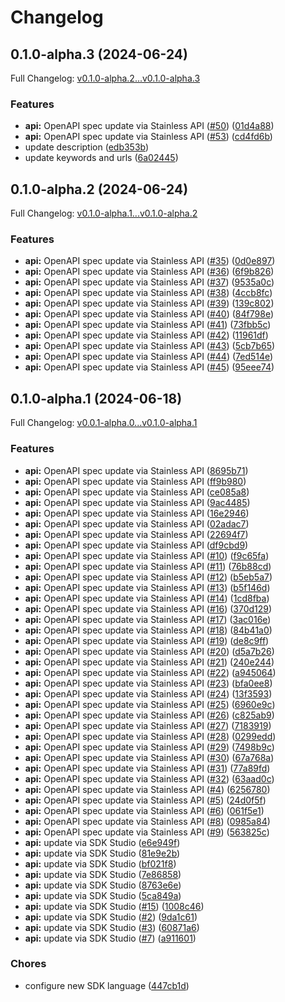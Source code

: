 # Changelog

## 0.1.0-alpha.3 (2024-06-24)

Full Changelog: [v0.1.0-alpha.2...v0.1.0-alpha.3](https://github.com/prompt-foundry/python-sdk/compare/v0.1.0-alpha.2...v0.1.0-alpha.3)

### Features

* **api:** OpenAPI spec update via Stainless API ([#50](https://github.com/prompt-foundry/python-sdk/issues/50)) ([01d4a88](https://github.com/prompt-foundry/python-sdk/commit/01d4a88fa1d9ec7351ea36bac3c07c94f4df89da))
* **api:** OpenAPI spec update via Stainless API ([#53](https://github.com/prompt-foundry/python-sdk/issues/53)) ([cd4fd6b](https://github.com/prompt-foundry/python-sdk/commit/cd4fd6b907e7b25c0c2025e5997ff0ae4a298ed8))
* update description ([edb353b](https://github.com/prompt-foundry/python-sdk/commit/edb353b6165eb493a409ab97595f0ab0d95a6114))
* update keywords and urls ([6a02445](https://github.com/prompt-foundry/python-sdk/commit/6a02445ded8d4275a8e99b38601de880377b1d50))

## 0.1.0-alpha.2 (2024-06-24)

Full Changelog: [v0.1.0-alpha.1...v0.1.0-alpha.2](https://github.com/prompt-foundry/python-sdk/compare/v0.1.0-alpha.1...v0.1.0-alpha.2)

### Features

* **api:** OpenAPI spec update via Stainless API ([#35](https://github.com/prompt-foundry/python-sdk/issues/35)) ([0d0e897](https://github.com/prompt-foundry/python-sdk/commit/0d0e8979817239f772d8a9bdd347c9ea9f910481))
* **api:** OpenAPI spec update via Stainless API ([#36](https://github.com/prompt-foundry/python-sdk/issues/36)) ([6f9b826](https://github.com/prompt-foundry/python-sdk/commit/6f9b82645bc7789794b2c8e7d29bf480a7fcfe4f))
* **api:** OpenAPI spec update via Stainless API ([#37](https://github.com/prompt-foundry/python-sdk/issues/37)) ([9535a0c](https://github.com/prompt-foundry/python-sdk/commit/9535a0c92a8214618ade8ae08faf0f19950433d5))
* **api:** OpenAPI spec update via Stainless API ([#38](https://github.com/prompt-foundry/python-sdk/issues/38)) ([4ccb8fc](https://github.com/prompt-foundry/python-sdk/commit/4ccb8fccc509b4ec8beaa1e8dfb551ea8e6b1e59))
* **api:** OpenAPI spec update via Stainless API ([#39](https://github.com/prompt-foundry/python-sdk/issues/39)) ([139c802](https://github.com/prompt-foundry/python-sdk/commit/139c80281ff6aabbf60819d77a2e9e822de045aa))
* **api:** OpenAPI spec update via Stainless API ([#40](https://github.com/prompt-foundry/python-sdk/issues/40)) ([84f798e](https://github.com/prompt-foundry/python-sdk/commit/84f798e668dd40b45349f6fe7c4dba203e4101f9))
* **api:** OpenAPI spec update via Stainless API ([#41](https://github.com/prompt-foundry/python-sdk/issues/41)) ([73fbb5c](https://github.com/prompt-foundry/python-sdk/commit/73fbb5cd1f2a5c55b5e1365933ff2d2100fbb33c))
* **api:** OpenAPI spec update via Stainless API ([#42](https://github.com/prompt-foundry/python-sdk/issues/42)) ([11961df](https://github.com/prompt-foundry/python-sdk/commit/11961df301280f35aa89e52e8790db1e1025b7a8))
* **api:** OpenAPI spec update via Stainless API ([#43](https://github.com/prompt-foundry/python-sdk/issues/43)) ([5cb7b65](https://github.com/prompt-foundry/python-sdk/commit/5cb7b6550e86afa5abb4c811c751115769b27650))
* **api:** OpenAPI spec update via Stainless API ([#44](https://github.com/prompt-foundry/python-sdk/issues/44)) ([7ed514e](https://github.com/prompt-foundry/python-sdk/commit/7ed514e866fe564ad1361e4ce60215a0b67ab5d0))
* **api:** OpenAPI spec update via Stainless API ([#45](https://github.com/prompt-foundry/python-sdk/issues/45)) ([95eee74](https://github.com/prompt-foundry/python-sdk/commit/95eee747f7bb2124586f817459bdaada8e8f0081))

## 0.1.0-alpha.1 (2024-06-18)

Full Changelog: [v0.0.1-alpha.0...v0.1.0-alpha.1](https://github.com/prompt-foundry/python-sdk/compare/v0.0.1-alpha.0...v0.1.0-alpha.1)

### Features

* **api:** OpenAPI spec update via Stainless API ([8695b71](https://github.com/prompt-foundry/python-sdk/commit/8695b7181062bd6e48897bb7c7f6d9bbb93286a0))
* **api:** OpenAPI spec update via Stainless API ([ff9b980](https://github.com/prompt-foundry/python-sdk/commit/ff9b980b95dceec2325f4f50f1b2a0d8769ec51b))
* **api:** OpenAPI spec update via Stainless API ([ce085a8](https://github.com/prompt-foundry/python-sdk/commit/ce085a867e6307dc7106b3de63eba91c9c8b9277))
* **api:** OpenAPI spec update via Stainless API ([9ac4485](https://github.com/prompt-foundry/python-sdk/commit/9ac44855306becba975d40518d02e40ecabb49e8))
* **api:** OpenAPI spec update via Stainless API ([16e2946](https://github.com/prompt-foundry/python-sdk/commit/16e2946426d64b4c018aa4dd6d4d9bec05520ef5))
* **api:** OpenAPI spec update via Stainless API ([02adac7](https://github.com/prompt-foundry/python-sdk/commit/02adac791b4bbd912639522ffdca7e6082d117e3))
* **api:** OpenAPI spec update via Stainless API ([22694f7](https://github.com/prompt-foundry/python-sdk/commit/22694f7627acc37acd06e15b097e604094f280c5))
* **api:** OpenAPI spec update via Stainless API ([df9cbd9](https://github.com/prompt-foundry/python-sdk/commit/df9cbd969a2721f53ecbe46e8d6b2108d9c73a97))
* **api:** OpenAPI spec update via Stainless API ([#10](https://github.com/prompt-foundry/python-sdk/issues/10)) ([f9c65fa](https://github.com/prompt-foundry/python-sdk/commit/f9c65fa303482aec5cc0cff00243a8ea555e05d0))
* **api:** OpenAPI spec update via Stainless API ([#11](https://github.com/prompt-foundry/python-sdk/issues/11)) ([76b88cd](https://github.com/prompt-foundry/python-sdk/commit/76b88cddd6cb0afe7285eda22e183572e9276b6e))
* **api:** OpenAPI spec update via Stainless API ([#12](https://github.com/prompt-foundry/python-sdk/issues/12)) ([b5eb5a7](https://github.com/prompt-foundry/python-sdk/commit/b5eb5a7c6527fd848c03a3a4303462f575d38f15))
* **api:** OpenAPI spec update via Stainless API ([#13](https://github.com/prompt-foundry/python-sdk/issues/13)) ([b5f146d](https://github.com/prompt-foundry/python-sdk/commit/b5f146ddcf3b3be2d5432373792d00de2a6c46eb))
* **api:** OpenAPI spec update via Stainless API ([#14](https://github.com/prompt-foundry/python-sdk/issues/14)) ([1cd8fba](https://github.com/prompt-foundry/python-sdk/commit/1cd8fbabb302db8d09ac7f743175bf223f127081))
* **api:** OpenAPI spec update via Stainless API ([#16](https://github.com/prompt-foundry/python-sdk/issues/16)) ([370d129](https://github.com/prompt-foundry/python-sdk/commit/370d12921aa470eea742b344d15aec8fdd98a415))
* **api:** OpenAPI spec update via Stainless API ([#17](https://github.com/prompt-foundry/python-sdk/issues/17)) ([3ac016e](https://github.com/prompt-foundry/python-sdk/commit/3ac016eafa5a5245d233eeb04ffb94b3af422827))
* **api:** OpenAPI spec update via Stainless API ([#18](https://github.com/prompt-foundry/python-sdk/issues/18)) ([84b41a0](https://github.com/prompt-foundry/python-sdk/commit/84b41a0ec640ad3f85e5aba8f0f4b9dfc13b0ed8))
* **api:** OpenAPI spec update via Stainless API ([#19](https://github.com/prompt-foundry/python-sdk/issues/19)) ([de8c9ff](https://github.com/prompt-foundry/python-sdk/commit/de8c9ff3d6b60289b299b28792b6b78bf1c19f87))
* **api:** OpenAPI spec update via Stainless API ([#20](https://github.com/prompt-foundry/python-sdk/issues/20)) ([d5a7b26](https://github.com/prompt-foundry/python-sdk/commit/d5a7b260dc4c2f533b462ab17f4c442d2ab0ff5f))
* **api:** OpenAPI spec update via Stainless API ([#21](https://github.com/prompt-foundry/python-sdk/issues/21)) ([240e244](https://github.com/prompt-foundry/python-sdk/commit/240e244f9976b17ff8d2a227274c0cea7852eb57))
* **api:** OpenAPI spec update via Stainless API ([#22](https://github.com/prompt-foundry/python-sdk/issues/22)) ([a945064](https://github.com/prompt-foundry/python-sdk/commit/a945064bb58b7052d16c963ccb18ec9e6260a8fc))
* **api:** OpenAPI spec update via Stainless API ([#23](https://github.com/prompt-foundry/python-sdk/issues/23)) ([bfa0ee8](https://github.com/prompt-foundry/python-sdk/commit/bfa0ee8d58a100541bb38eab220fd40d01cb39ed))
* **api:** OpenAPI spec update via Stainless API ([#24](https://github.com/prompt-foundry/python-sdk/issues/24)) ([13f3593](https://github.com/prompt-foundry/python-sdk/commit/13f3593f2b1a49494a89a1365e67d9d32f23e38f))
* **api:** OpenAPI spec update via Stainless API ([#25](https://github.com/prompt-foundry/python-sdk/issues/25)) ([6960e9c](https://github.com/prompt-foundry/python-sdk/commit/6960e9cde2d3f1d669cf7c0194d1f6950ee04088))
* **api:** OpenAPI spec update via Stainless API ([#26](https://github.com/prompt-foundry/python-sdk/issues/26)) ([c825ab9](https://github.com/prompt-foundry/python-sdk/commit/c825ab9bd5fc11368524012d33db7c46ca76ef00))
* **api:** OpenAPI spec update via Stainless API ([#27](https://github.com/prompt-foundry/python-sdk/issues/27)) ([7183919](https://github.com/prompt-foundry/python-sdk/commit/7183919c1d42629a9c7641b4015da0ceb40df7cc))
* **api:** OpenAPI spec update via Stainless API ([#28](https://github.com/prompt-foundry/python-sdk/issues/28)) ([0299edd](https://github.com/prompt-foundry/python-sdk/commit/0299edd2f69c5024ea8f19ea9e4f12df63e57fa3))
* **api:** OpenAPI spec update via Stainless API ([#29](https://github.com/prompt-foundry/python-sdk/issues/29)) ([7498b9c](https://github.com/prompt-foundry/python-sdk/commit/7498b9c8487988e4bcd23becc3d68289e311d7ee))
* **api:** OpenAPI spec update via Stainless API ([#30](https://github.com/prompt-foundry/python-sdk/issues/30)) ([67a768a](https://github.com/prompt-foundry/python-sdk/commit/67a768a0249fe85f2fa14c7b5f814ad3545f723e))
* **api:** OpenAPI spec update via Stainless API ([#31](https://github.com/prompt-foundry/python-sdk/issues/31)) ([77a89fd](https://github.com/prompt-foundry/python-sdk/commit/77a89fd48d2a291fff9f58df4603ebffab4a3f93))
* **api:** OpenAPI spec update via Stainless API ([#32](https://github.com/prompt-foundry/python-sdk/issues/32)) ([63aad0c](https://github.com/prompt-foundry/python-sdk/commit/63aad0cba95d66515ee7378086ab15642604c2c3))
* **api:** OpenAPI spec update via Stainless API ([#4](https://github.com/prompt-foundry/python-sdk/issues/4)) ([6256780](https://github.com/prompt-foundry/python-sdk/commit/6256780fbbb625dbfbede474106cf08a1eec6be6))
* **api:** OpenAPI spec update via Stainless API ([#5](https://github.com/prompt-foundry/python-sdk/issues/5)) ([24d0f5f](https://github.com/prompt-foundry/python-sdk/commit/24d0f5f2208257c090d0d0b750864715b1d1a111))
* **api:** OpenAPI spec update via Stainless API ([#6](https://github.com/prompt-foundry/python-sdk/issues/6)) ([061f5e1](https://github.com/prompt-foundry/python-sdk/commit/061f5e128cfd05ef1dbba5fb1ec297317f4dd6fe))
* **api:** OpenAPI spec update via Stainless API ([#8](https://github.com/prompt-foundry/python-sdk/issues/8)) ([0985a84](https://github.com/prompt-foundry/python-sdk/commit/0985a84e9983982aa3bd6bdc4162eac84e794fdd))
* **api:** OpenAPI spec update via Stainless API ([#9](https://github.com/prompt-foundry/python-sdk/issues/9)) ([563825c](https://github.com/prompt-foundry/python-sdk/commit/563825c05c310664f4d1e31bdb42f720ef1f5e42))
* **api:** update via SDK Studio ([e6e949f](https://github.com/prompt-foundry/python-sdk/commit/e6e949f31cd9f46b69a6b0eecff77302e10a7526))
* **api:** update via SDK Studio ([81e9e2b](https://github.com/prompt-foundry/python-sdk/commit/81e9e2b4a358e8dfa9092943977e47434224c2d7))
* **api:** update via SDK Studio ([bf021f8](https://github.com/prompt-foundry/python-sdk/commit/bf021f8c0d52a1daa72a724855ae163f0a855d29))
* **api:** update via SDK Studio ([7e86858](https://github.com/prompt-foundry/python-sdk/commit/7e868589e08b4bf5a11713a43a2a5ce7f927e760))
* **api:** update via SDK Studio ([8763e6e](https://github.com/prompt-foundry/python-sdk/commit/8763e6e990c3fa21e67c78bd30e78a84d174de3f))
* **api:** update via SDK Studio ([5ca849a](https://github.com/prompt-foundry/python-sdk/commit/5ca849a7993863e78725679be6acd8c214587a8e))
* **api:** update via SDK Studio ([#15](https://github.com/prompt-foundry/python-sdk/issues/15)) ([1008c46](https://github.com/prompt-foundry/python-sdk/commit/1008c46ba47ffc0fd49e990ca11af22cd8e2c3f7))
* **api:** update via SDK Studio ([#2](https://github.com/prompt-foundry/python-sdk/issues/2)) ([9da1c61](https://github.com/prompt-foundry/python-sdk/commit/9da1c61d02239f1c851f2dcfd40f86f0b4ab92f2))
* **api:** update via SDK Studio ([#3](https://github.com/prompt-foundry/python-sdk/issues/3)) ([60871a6](https://github.com/prompt-foundry/python-sdk/commit/60871a6b43c5344390362d91d254d85d07f110d7))
* **api:** update via SDK Studio ([#7](https://github.com/prompt-foundry/python-sdk/issues/7)) ([a911601](https://github.com/prompt-foundry/python-sdk/commit/a911601326ff373a520a1a0c681995f9c68cb35a))


### Chores

* configure new SDK language ([447cb1d](https://github.com/prompt-foundry/python-sdk/commit/447cb1dbb0fde134d850a6a3dee1b206c90ae7f5))
